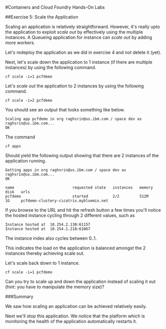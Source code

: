 #Containers and Cloud Foundry Hands-On Labs

##Exercise 5: Scale the Application

Scaling an application is relatively straightforward. However, it's really upto the application to exploit *scale out* by effectively using the multiple instances. A Queueing application for instance can *scale out* by adding more workers.

Let's redeploy the application as we did in exercise 4 and not delete it (yet).

Next, let's scale down the application to 1 instance (if there are multiple instances) by using the following command.

```
cf scale -i=1 pcfdemo
```

Let's *scale out* the application to 2 instances by using the following command.

```
cf scale -i=2 pcfdemo
```

You should see an output that looks something like below.

```
Scaling app pcfdemo in org raghsrin@us.ibm.com / space dev as raghsrin@us.ibm.com...
OK
```

The command

```
cf apps
```

Should yield the following output showing that there are 2 instances of the application running.
```
Getting apps in org raghsrin@us.ibm.com / space dev as raghsrin@us.ibm.com...
OK

name                          requested state   instances   memory   disk   urls     
pcfdemo                       started           2/2         512M     1G     pcfdemo-clustery-cicatrix.mybluemix.net      
```

If you browse to the URL and hit the refresh button a few times you'll notice the hosted instance cycling through 2 different values, such as

```
Instance hosted at  10.254.2.130:61157
Instance hosted at  10.254.1.218:61067
```

The instance index also cycles between 0..1.

This indicates the load on the application is balanced amongst the 2 instances thereby achieving scale out.

Let's scale back down to 1 instance.

```
cf scale -i=1 pcfdemo
```

Can you try to scale up and down the application instead of scaling it out (hint: you have to manipulate the memory size)?

###Summary

We saw how scaling an application can be achieved relatively easily.

Next we'll stop this application. We notice that the platform which is monitoring the health of the application automatically restarts it.

